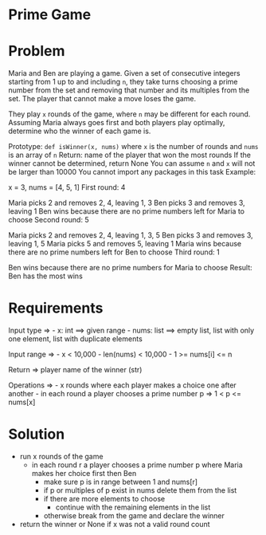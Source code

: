 # Prime Game

# Problem
Maria and Ben are playing a game. Given a set of consecutive integers starting from 1 up to and including `n`, they take turns choosing a prime number from the set and removing that number and its multiples from the set. The player that cannot make a move loses the game.

They play `x` rounds of the game, where `n` may be different for each round. Assuming Maria always goes first and both players play optimally, determine who the winner of each game is.

Prototype: `def isWinner(x, nums)`
where `x` is the number of rounds and `nums` is an array of `n`
Return: name of the player that won the most rounds
If the winner cannot be determined, return None
You can assume `n` and `x` will not be larger than 10000
You cannot import any packages in this task
Example:

x = 3, nums = [4, 5, 1]
First round: 4

Maria picks 2 and removes 2, 4, leaving 1, 3
Ben picks 3 and removes 3, leaving 1
Ben wins because there are no prime numbers left for Maria to choose
Second round: 5

Maria picks 2 and removes 2, 4, leaving 1, 3, 5
Ben picks 3 and removes 3, leaving 1, 5
Maria picks 5 and removes 5, leaving 1
Maria wins because there are no prime numbers left for Ben to choose
Third round: 1

Ben wins because there are no prime numbers for Maria to choose
Result: Ben has the most wins

# Requirements
Input type =>
	- x: int ==> given range
	- nums: list ==> empty list, list with only one element, list with duplicate elements

Input range =>
	- x < 10,000
	- len(nums) < 10,000
	- 1 >= nums[i] <= n

Return => player name of the winner (str)

Operations =>
    - x rounds where each player makes a choice one after another
    - in each round a player chooses a prime number p => 1 < p <= nums[x]

# Solution
- run x rounds of the game
    - in each round r a player chooses a prime number p where Maria makes her choice first then Ben
        - make sure p is in range between 1 and nums[r]
        - if p or multiples of p exist in nums delete them from the list
        - if there are more elements to choose
            - continue with the remaining elements in the list
        - otherwise break from the game and declare the winner
- return the winner or None if x was not a valid round count